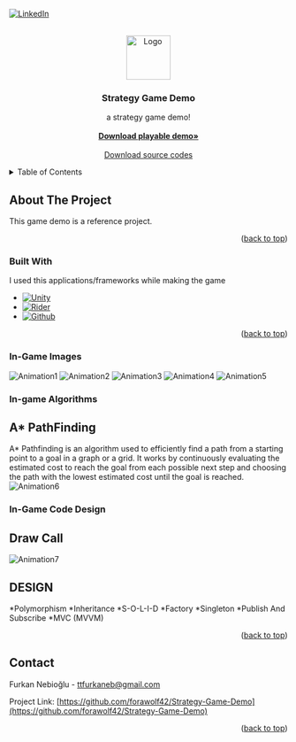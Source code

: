 <!-- Improved compatibility of back to top link: See: https://github.com/othneildrew/Best-README-Template/pull/73 -->
<a name="readme-top"></a>
<!--
*** Thanks for checking out the Best-README-Template. If you have a suggestion
*** that would make this better, please fork the repo and create a pull request
*** or simply open an issue with the tag "enhancement".
*** Don't forget to give the project a star!
*** Thanks again! Now go create something AMAZING! :D
-->



<!-- PROJECT SHIELDS -->
<!--
*** I'm using markdown "reference style" links for readability.
*** Reference links are enclosed in brackets [ ] instead of parentheses ( ).
*** See the bottom of this document for the declaration of the reference variables
*** for contributors-url, forks-url, etc. This is an optional, concise syntax you may use.
*** https://www.markdownguide.org/basic-syntax/#reference-style-links
-->
[![LinkedIn][linkedin-shield]][linkedin-url]


<!-- PROJECT LOGO -->
<br />
<div align="center">
  <a href="https://www.linkedin.com/in/furkan-nebio%C4%9Flu-257b411b7/">
    <img src="https://i.ibb.co/CHcCRtB/Logo.png" alt="Logo" width="80" height="80">
  </a>

  <h3 align="center">Strategy Game Demo</h3>

  <p align="center">
   a strategy game demo!
    <br />
    <br />
    <a href="https://github.com/othneildrew/Best-README-Template"><strong>Download playable demo»</strong></a>
    <br />
    <br />
    <a href="https://github.com/othneildrew/Best-README-Template">Download source codes</a>
  </p>
</div>



<!-- TABLE OF CONTENTS -->
<details>
  <summary>Table of Contents</summary>
  <ol>
    <li>
      <a href="#about-the-project">In-game Images</a>
    </li>
    <li>
      <a href="#getting-started">In-game Algorithms</a>
    </li>
    <li><a href="#usage">In-Game Code Design</a></li>
  </ol>
</details>



<!-- ABOUT THE PROJECT -->
## About The Project

This game demo is a reference project.

<p align="right">(<a href="#readme-top">back to top</a>)</p>



### Built With

I used this applications/frameworks while making the game

* [![Unity][Next.js]][Next-url]
* [![Rider][React.js]][React-url]
* [![Github][Vue.js]][Vue-url]

<p align="right">(<a href="#readme-top">back to top</a>)</p>

### In-Game Images

![Animation1](https://user-images.githubusercontent.com/76211809/209403750-0a1b2351-62f7-4ab1-899f-ab828eccfc0b.gif)
![Animation2](https://user-images.githubusercontent.com/76211809/209403826-8f1589e6-a14d-4eec-b321-b3b2201f290d.gif)
![Animation3](https://user-images.githubusercontent.com/76211809/209403876-835cf0f0-f80d-4ad5-afe7-35979bb0643d.gif)
![Animation4](https://user-images.githubusercontent.com/76211809/209404020-8e1fb426-8aed-4d3b-9daa-780337763f2b.gif)
![Animation5](https://user-images.githubusercontent.com/76211809/209404064-687a19e3-ec84-4981-b075-705721b8d02b.gif)


<!-- GETTING STARTED -->
### In-game Algorithms

## A* PathFinding

A* Pathfinding is an algorithm used to efficiently find a path from a starting point to a goal in a graph or a grid. It works by continuously evaluating the estimated cost to reach the goal from each possible next step and choosing the path with the lowest estimated cost until the goal is reached.
![Animation6](https://user-images.githubusercontent.com/76211809/209404291-aa88aa04-769a-4c9e-837f-64ccd64158d6.gif)


### In-Game Code Design
## Draw Call

![Animation7](https://user-images.githubusercontent.com/76211809/209404546-9500a690-f922-48ad-8831-9458bd432cdc.gif)

## DESIGN
*Polymorphism
*Inheritance
*S-O-L-I-D
*Factory
*Singleton
*Publish And Subscribe
*MVC (MVVM)

<p align="right">(<a href="#readme-top">back to top</a>)</p>


<!-- CONTACT -->
## Contact

Furkan Nebioğlu - ttfurkaneb@gmail.com


Project Link: [https://github.com/forawolf42/Strategy-Game-Demo](https://github.com/forawolf42/Strategy-Game-Demo)

<p align="right">(<a href="#readme-top">back to top</a>)</p>


<!-- MARKDOWN LINKS & IMAGES -->
<!-- https://www.markdownguide.org/basic-syntax/#reference-style-links -->
[contributors-shield]: https://img.shields.io/github/contributors/othneildrew/Best-README-Template.svg?style=for-the-badge
[contributors-url]: https://github.com/othneildrew/Best-README-Template/graphs/contributors
[forks-shield]: https://img.shields.io/github/forks/othneildrew/Best-README-Template.svg?style=for-the-badge
[forks-url]: https://github.com/othneildrew/Best-README-Template/network/members
[stars-shield]: https://img.shields.io/github/stars/othneildrew/Best-README-Template.svg?style=for-the-badge
[stars-url]: https://github.com/othneildrew/Best-README-Template/stargazers
[issues-shield]: https://img.shields.io/github/issues/othneildrew/Best-README-Template.svg?style=for-the-badge
[issues-url]: https://github.com/othneildrew/Best-README-Template/issues
[license-shield]: https://img.shields.io/github/license/othneildrew/Best-README-Template.svg?style=for-the-badge
[license-url]: https://github.com/othneildrew/Best-README-Template/blob/master/LICENSE.txt
[linkedin-shield]: https://img.shields.io/badge/-LinkedIn-black.svg?style=for-the-badge&logo=linkedin&colorB=555
[linkedin-url]: https://linkedin.com/in/othneildrew
[product-screenshot]: images/screenshot.png
[Next.js]: https://img.shields.io/badge/next.js-000000?style=for-the-badge&logo=nextdotjs&logoColor=white
[Next-url]: https://nextjs.org/
[React.js]: https://img.shields.io/badge/React-20232A?style=for-the-badge&logo=react&logoColor=61DAFB
[React-url]: https://reactjs.org/
[Vue.js]: https://img.shields.io/badge/Vue.js-35495E?style=for-the-badge&logo=vuedotjs&logoColor=4FC08D
[Vue-url]: https://vuejs.org/
[Angular.io]: https://img.shields.io/badge/Angular-DD0031?style=for-the-badge&logo=angular&logoColor=white
[Angular-url]: https://angular.io/
[Svelte.dev]: https://img.shields.io/badge/Svelte-4A4A55?style=for-the-badge&logo=svelte&logoColor=FF3E00
[Svelte-url]: https://svelte.dev/
[Laravel.com]: https://img.shields.io/badge/Laravel-FF2D20?style=for-the-badge&logo=laravel&logoColor=white
[Laravel-url]: https://laravel.com
[Bootstrap.com]: https://img.shields.io/badge/Bootstrap-563D7C?style=for-the-badge&logo=bootstrap&logoColor=white
[Bootstrap-url]: https://getbootstrap.com
[JQuery.com]: https://img.shields.io/badge/jQuery-0769AD?style=for-the-badge&logo=jquery&logoColor=white
[JQuery-url]: https://jquery.com 
